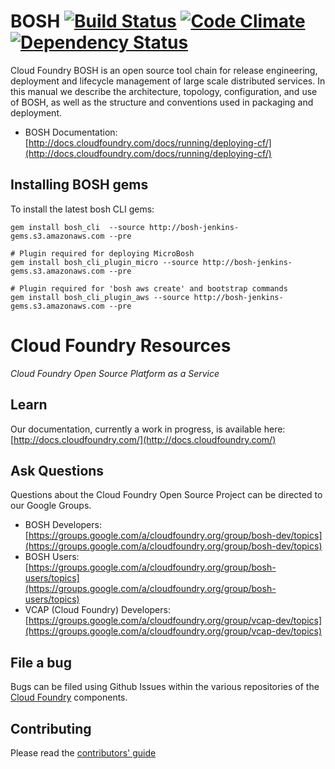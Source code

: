# BOSH [![Build Status](https://travis-ci.org/cloudfoundry/bosh.png?branch=master)](https://travis-ci.org/cloudfoundry/bosh) [![Code Climate](https://codeclimate.com/github/cloudfoundry/bosh.png)](https://codeclimate.com/github/cloudfoundry/bosh) [![Dependency Status](https://gemnasium.com/cloudfoundry/bosh.png)](https://gemnasium.com/cloudfoundry/bosh)

Cloud Foundry BOSH is an open source tool chain for release engineering,
deployment and lifecycle management of large scale distributed services.
In this manual we describe the architecture, topology, configuration, and
use of BOSH, as well as the structure and conventions used in packaging
and deployment.

* BOSH Documentation: [http://docs.cloudfoundry.com/docs/running/deploying-cf/](http://docs.cloudfoundry.com/docs/running/deploying-cf/)

## Installing BOSH gems

To install the latest bosh CLI gems:

```
gem install bosh_cli  --source http://bosh-jenkins-gems.s3.amazonaws.com --pre

# Plugin required for deploying MicroBosh
gem install bosh_cli_plugin_micro --source http://bosh-jenkins-gems.s3.amazonaws.com --pre

# Plugin required for 'bosh aws create' and bootstrap commands
gem install bosh_cli_plugin_aws --source http://bosh-jenkins-gems.s3.amazonaws.com --pre
```

# Cloud Foundry Resources

_Cloud Foundry Open Source Platform as a Service_

## Learn

Our documentation, currently a work in progress, is available here:
[http://docs.cloudfoundry.com/](http://docs.cloudfoundry.com/)

## Ask Questions

Questions about the Cloud Foundry Open Source Project can be directed to our Google Groups.

* BOSH Developers: [https://groups.google.com/a/cloudfoundry.org/group/bosh-dev/topics](https://groups.google.com/a/cloudfoundry.org/group/bosh-dev/topics)
* BOSH Users:[https://groups.google.com/a/cloudfoundry.org/group/bosh-users/topics](https://groups.google.com/a/cloudfoundry.org/group/bosh-users/topics)
* VCAP (Cloud Foundry) Developers: [https://groups.google.com/a/cloudfoundry.org/group/vcap-dev/topics](https://groups.google.com/a/cloudfoundry.org/group/vcap-dev/topics)

## File a bug

Bugs can be filed using Github Issues within the various repositories of the
[Cloud Foundry](http://github.com/cloudfoundry) components.

## Contributing

Please read the [contributors' guide](CONTRIBUTING.md)

